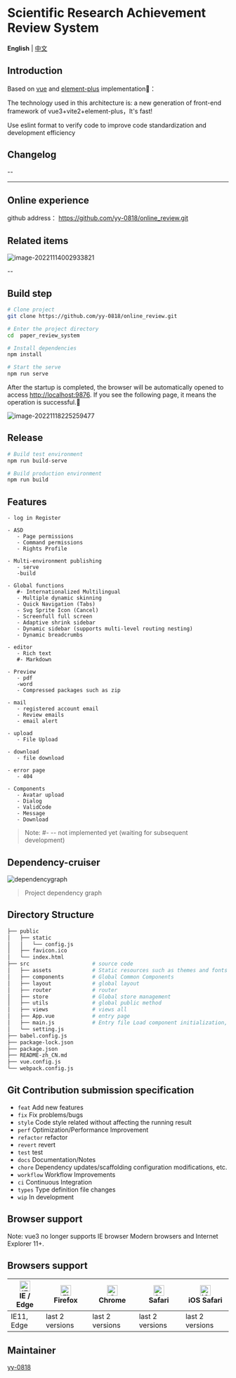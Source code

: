 # Scientific Research Achievement Review System

**English** | [中文](./README-zh_CN.md)

## Introduction

Based on [vue](https://github.com/vuejs/vue) and [element-plus](https://github.com/element-plus/element-plus) implementation🎉：

The technology used in this architecture is: a new generation of front-end framework of vue3+vite2+element-plus，It's fast!

Use eslint format to verify code to improve code standardization and development efficiency

## Changelog

--

---

## Online experience

github address： https://github.com/yy-0818/online_review.git

[comment]: <> ([Access address]&#40;http://paper.lunatic.ren/login&#41;)

## Related items

![image-20221114002933821](http://static.ivanlife.cn//imges/image-20221114002933821.png)

--

## Build step

```bash
# Clone project
git clone https://github.com/yy-0818/online_review.git

# Enter the project directory
cd  paper_review_system

# Install dependencies
npm install

# Start the serve
npm run serve
```

After the startup is completed, the browser will be automatically opened to access [http://localhost:9876](http://localhost:9876/). If you see the following page, it means the operation is successful.🎈

![image-20221118225259477](http://static.ivanlife.cn//imges/image-20221118225259477.png)

## Release

```bash
# Build test environment
npm run build-serve

# Build production environment
npm run build
```

## Features

```
- log in Register

- ASD
   - Page permissions
   - Command permissions
   - Rights Profile

- Multi-environment publishing
   - serve
   -build

- Global functions
   #- Internationalized Multilingual
   - Multiple dynamic skinning
   - Quick Navigation (Tabs)
   - Svg Sprite Icon (Cancel)
   - Screenfull full screen
   - Adaptive shrink sidebar
   - Dynamic sidebar (supports multi-level routing nesting)
   - Dynamic breadcrumbs

- editor
   - Rich text
   #- Markdown

- Preview
   - pdf
   -word
   - Compressed packages such as zip

- mail
   - registered account email
   - Review emails
   - email alert

- upload
   - File Upload

- download
   - file download

- error page
   - 404

- Components
   - Avatar upload
   - Dialog
   - ValidCode
   - Message
   - Download
```

> Note: #- -- not implemented yet (waiting for subsequent development)

## Dependency-cruiser

![dependencygraph](https://gitee.com/torUntitled/images/raw/master/img/notes/dependencygraph.svg)

> Project dependency graph

## Directory Structure

```bash
├── public
│   ├── static
│   │   └── config.js
│   ├── favicon.ico
│   └── index.html
├── src                    # source code
│   ├── assets             # Static resources such as themes and fonts
│   ├── components         # Global Common Components
│   ├── layout             # global layout
│   ├── router             # router
│   ├── store              # Global store management
│   ├── utils              # global public method
│   ├── views              # views all
│   ├── App.vue            # entry page
│   ├── main.js            # Entry file Load component initialization, etc.
│   └── setting.js
├── babel.config.js
├── package-lock.json
├── package.json
├── README-zh_CN.md
├── vue.config.js
└── webpack.config.js
```

## Git Contribution submission specification

- `feat` Add new features
- `fix` Fix problems/bugs
- `style` Code style related without affecting the running result
- `perf` Optimization/Performance Improvement
- `refactor` refactor
- `revert` revert
- `test` test
- `docs` Documentation/Notes
- `chore` Dependency updates/scaffolding configuration modifications, etc.
- `workflow` Workflow Improvements
- `ci` Continuous Integration
- `types` Type definition file changes
- `wip` In development

## Browser support

Note: vue3 no longer supports IE browser
Modern browsers and Internet Explorer 11+.

## Browsers support

| [<img src="https://raw.githubusercontent.com/alrra/browser-logos/master/src/edge/edge_48x48.png" alt="IE / Edge" width="24px" height="24px" />](http://godban.github.io/browsers-support-badges/)<br/>IE / Edge | [<img src="https://raw.githubusercontent.com/alrra/browser-logos/master/src/firefox/firefox_48x48.png" alt="Firefox" width="24px" height="24px" />](http://godban.github.io/browsers-support-badges/)<br/>Firefox | [<img src="https://raw.githubusercontent.com/alrra/browser-logos/master/src/chrome/chrome_48x48.png" alt="Chrome" width="24px" height="24px" />](http://godban.github.io/browsers-support-badges/)<br/>Chrome | [<img src="https://raw.githubusercontent.com/alrra/browser-logos/master/src/safari/safari_48x48.png" alt="Safari" width="24px" height="24px" />](http://godban.github.io/browsers-support-badges/)<br/>Safari | [<img src="https://raw.githubusercontent.com/alrra/browser-logos/master/src/safari-ios/safari-ios_48x48.png" alt="iOS Safari" width="24px" height="24px" />](http://godban.github.io/browsers-support-badges/)<br/>iOS Safari |
| --------------------------------------------------------------------------------------------------------------------------------------------------------------------------------------------------------------- | ----------------------------------------------------------------------------------------------------------------------------------------------------------------------------------------------------------------- | ------------------------------------------------------------------------------------------------------------------------------------------------------------------------------------------------------------- | ------------------------------------------------------------------------------------------------------------------------------------------------------------------------------------------------------------- | ----------------------------------------------------------------------------------------------------------------------------------------------------------------------------------------------------------------------------- |
| IE11, Edge                                                                                                                                                                                                      | last 2 versions                                                                                                                                                                                                   | last 2 versions                                                                                                                                                                                               | last 2 versions                                                                                                                                                                                               | last 2 versions                                                                                                                                                                                                               |

## Maintainer

[yy-0818](https://github.com/yy-0818)
